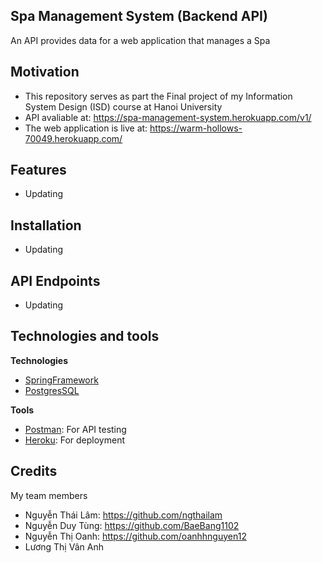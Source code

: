## Spa Management System (Backend API)
An API provides data for a web application that manages a Spa 

## Motivation
- This repository serves as part the Final project of my Information System Design (ISD) course at Hanoi University
- API avaliable at: https://spa-management-system.herokuapp.com/v1/
- The web application is live at: https://warm-hollows-70049.herokuapp.com/

## Features
- Updating

## Installation
- Updating

## API Endpoints
- Updating

## Technologies and tools

<b>Technologies</b>
- [SpringFramework](https://spring.io/)
- [PostgresSQL](https://www.postgresql.org/)

<b>Tools</b>
- [Postman](https://www.getpostman.com/): For API testing
- [Heroku](https://www.heroku.com/): For deployment

## Credits
My team members
- Nguyễn Thái Lâm: https://github.com/ngthailam
- Nguyễn Duy Tùng: https://github.com/BaeBang1102
- Nguyễn Thị Oanh: https://github.com/oanhhnguyen12
- Lương Thị Vân Anh
